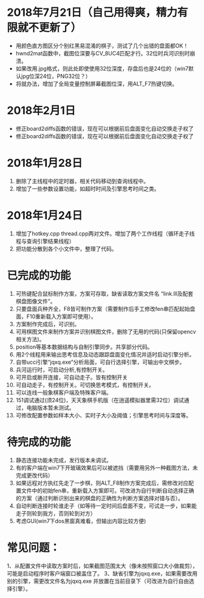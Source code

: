 # 2018年7月21日（自己用得爽，精力有限就不更新了）
- 用颜色直方图区分个别红黑易混淆的棋子，测试了几个出错的盘面都OK！
- hwnd2mat函数中，截图位深要与CV_8UC4匹配才行。32位时兵河识别时崩溃。
- 如果改用.jpg格式，则此处即使使用32位深度，存盘后也是24位的（win7默认jpg位深24位，PNG32位？）
- 将就办法，增加了全局变量控制屏幕截图位深，用ALT_F7热键切换。

# 2018年2月1日
* 修正board2diffs函数的错误，现在可以根据前后盘面变化自动交换走子权了
* 修正board2diffs函数的错误，现在可以根据前后盘面变化自动交换走子权了

# 2018年1月28日
1. 删除了主线程中的定时器，相关代码移动到查询线程中。
2. 增加了一些参数设置功能，如超时时间及引擎思考时间之类。

# 2018年1月24日
1. 增加了hotkey.cpp thread.cpp两对文件。增加了两个工作线程（循环走子线程与查询引擎结果线程）
2. 把功能分散到各个小文件中，整理了代码。

# 已完成的功能
1. 可热键配合鼠标制作方案，方案可存取，缺省读取方案文件名 “link.lll及配套棋盘图像文件”。
2. 只要盘面兵种齐全，F8皆可制作方案（需要制作后手工修改fen串匹配起始盘面，F10重新载入方案即可使用）。
3. 方案制作完成后，可识别。
4. 可用棋图文件来制作方案并识别棋图文件，删除了无用的代码(只保留opencv相关方法)。
5. position等基本数据结构与自制引擎同步。共享部分代码。
6. 用2个线程用来输出思考信息及动态跟踪盘面变化情况并适时启动引擎分析。
7. 自带ucci引擎“jqxq.exe”分析局面，可自行选择引擎，可输出中文棋步。
8. 兵河运行时，可启动分析,有控制开关。
9. 可开启或断开连接，可自动走子。皆有控制开关
10. 可自动走子，有控制开关。可切换思考模式，有控制开关。
11. 可以连线一般象棋客户端及特殊客户端。
12. 151调试通过(须24位)，天天象棋手机版（在逍遥模拟器里需32位）调试通过，电脑版本暂未测试。
13. 可修改配置参数如样本大小、实时子大小及阈值；引擎思考时间与深度等。

# 待完成的功能
1. 静态连接功能未完成，发行版本未调试。
2. 有的客户端在win7下开玻璃效果后可以被遮挡（需要用另外一种截图方法，未完成更改代码）
3. 如果远程对方执红先走了一步棋，则ALT_F8制作方案完成后，需修改对应配置文件中的初始fen串，重新载入方案即可。可改进为自行判断自动选择正确的方案（通过判断识别出来的棋盘的正确性为判断方案选择对错与否）。
1. 自动判断连接时轮谁走子（如等待一定时间后盘面不变，可试走一步，如果能走子则轮到我方，否则轮到对方）
2. 考虑GUI(win7下dos黑窗真难看，但输出内容比较方便)

# 常见问题：
1、从配置文件中读取方案时后，如果截图范围太大（像未按照窗口大小做裁剪），可能是启动程序时客户端窗口被盖住了。
3、缺省引擎为jqxq.exe，如果需要改用别的引擎，需更改文件名为jqxq.exe 并放置在当前目录下（可改进为自行自由选择引擎）。
